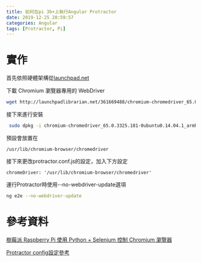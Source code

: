 ```yaml
---
title: 如何在pi 3b+上執行Angular Protractor
date: 2019-12-25 20:59:57
categories: Angular
tags: [Protractor, Pi]
---
```

# 實作
首先依照硬體架構從[launchpad.net](https://launchpad.net/ubuntu/trusty/+package/chromium-chromedriver)

下載 Chromium 瀏覽器專用的 WebDriver
```bash
wget http://launchpadlibrarian.net/361669488/chromium-chromedriver_65.0.3325.181-0ubuntu0.14.04.1_armhf.deb
```

<!--more-->

接下來進行安裝
```bash 
 sudo dpkg -i chromium-chromedriver_65.0.3325.181-0ubuntu0.14.04.1_armhf.deb
```

預設會放置在
```
/usr/lib/chromium-browser/chromedriver
```

接下來更改protractor.conf.js的設定，加入下方設定
```
chromeDriver: '/usr/lib/chromium-browser/chromedriver'
```

運行Protractor時使用--no-webdriver-update選項
```bash
ng e2e --no-webdriver-update
```

# 參考資料
[樹莓派 Raspberry Pi 使用 Python + Selenium 控制 Chromium 瀏覽器](https://blog.gtwang.org/iot/raspberry-pi/raspberry-pi-install-chromium-chrome-driver/)

[Protractor config設定參考](https://github.com/angular/protractor/blob/master/lib/config.ts)
